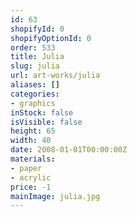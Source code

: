 ```yaml
---
id: 63
shopifyId: 0
shopifyOptionId: 0
order: 533
title: Julia
slug: julia
url: art-works/julia
aliases: []
categories:
- graphics
inStock: false
isVisible: false
height: 65
width: 40
date: 2008-01-01T00:00:00Z
materials:
- paper
- acrylic
price: -1
mainImage: julia.jpg
---
```

